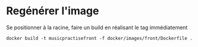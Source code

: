 # Regénérer l'image

Se positionner à la racine, faire un build en réalisant le tag immédiatement

```
docker build -t musicpractisefront -f docker/images/front/Dockerfile .
```